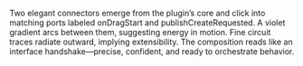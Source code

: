 Two elegant connectors emerge from the plugin’s core and click into matching ports labeled onDragStart and publishCreateRequested. A violet gradient arcs between them, suggesting energy in motion. Fine circuit traces radiate outward, implying extensibility. The composition reads like an interface handshake—precise, confident, and ready to orchestrate behavior.
